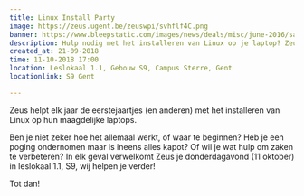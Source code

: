 ```yaml
---
title: Linux Install Party
image: https://zeus.ugent.be/zeuswpi/svhflf4C.png
banner: https://www.bleepstatic.com/images/news/deals/misc/june-2016/sale_4504_special_sale_banner_background[1].jpg
description: Hulp nodig met het installeren van Linux op je laptop? Zeus helpt je graag!
created_at: 21-09-2018
time: 11-10-2018 17:00
location: Leslokaal 1.1, Gebouw S9, Campus Sterre, Gent
locationlink: S9 Gent

---
```


Zeus helpt elk jaar de eerstejaartjes (en anderen) met het installeren van Linux op hun maagdelijke laptops.

Ben je niet zeker hoe het allemaal werkt, of waar te beginnen?
Heb je een poging ondernomen maar is ineens alles kapot?
Of wil je wat hulp om zaken te verbeteren?
In elk geval verwelkomt Zeus je donderdagavond (11 oktober) in leslokaal 1.1, S9, wij helpen je verder!

Tot dan!
